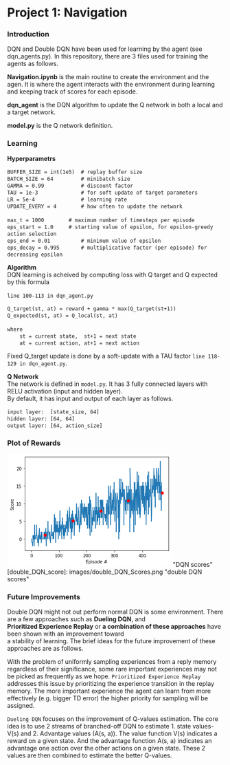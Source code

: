 # Project 1: Navigation

### Introduction
DQN and Double DQN have been used for learning by the agent (see dqn_agents.py). In this repository, there are 3 files used for training the agents as follows.  

**Navigation.ipynb** is the main routine to create the environment and the agen. It is where the agent interacts with the environment during learning and keeping track of scores for each episode.  

**dqn_agent** is the DQN algorithm to update the Q network in both a local and a target network.  

**model.py** is the Q network definition.   


### Learning  
**Hyperparametrs**  
```
BUFFER_SIZE = int(1e5)  # replay buffer size   
BATCH_SIZE = 64         # minibatch size  
GAMMA = 0.99            # discount factor  
TAU = 1e-3              # for soft update of target parameters  
LR = 5e-4               # learning rate   
UPDATE_EVERY = 4        # how often to update the network  

max_t = 1000		# maximum number of timesteps per episode  
eps_start = 1.0		# starting value of epsilon, for epsilon-greedy action selection  
eps_end = 0.01          # minimum value of epsilon  
eps_decay = 0.995       # multiplicative factor (per episode) for decreasing epsilon  
```

**Algorithm**  
DQN learning is acheived by computing loss with Q target and Q expected by this formula  

`line 100-113 in dqn_agent.py`
```
Q_target(st, at) = reward + gamma * max(Q_target(st+1))  
Q_expected(st, at) = Q_local(st, at)

where 
	st = current state,  st+1 = next state
	at = current action, at+1 = next action

```
Fixed Q_target update is done by a soft-update with a TAU factor `line 118-129 in dqn_agent.py`.  

**Q Network**  
The network is defined in `model.py`. It has 3 fully connected layers with RELU activation (input and hidden layer).  
By default, it has input and output of each layer as follows.  

```
input layer:  [state_size, 64]  
hidden layer: [64, 64]  
output layer: [64, action_size]   
```

### Plot of Rewards  
![DQN_score](images/DQN_Scores.png) "DQN scores"    
[double_DQN_score]: images/double_DQN_Scores.png "double DQN scores"  

### Future Improvements
Double DQN might not out perform normal DQN is some environment. There are a few approaches such as **Dueling DQN**, and   
**Prioritized Experience Replay** or **a combination of these approaches** have been shown with an improvement toward  
a stability of learning. The brief ideas for the future improvement of these approaches are as follows.

With the problem of uniformly sampling experiences from a reply memory regardless of their significance, some rare important experiences may not be picked as frequently as we hope. `Prioritized Experience Replay` addresses this issue by prioritizing the experience transition in the replay memory. The more important experience the agent can learn from more effectively (e.g. bigger TD error) the higher priority for sampling will be assigned.   
 
`Dueling DQN` focuses on the improvement of Q-values estimation. The core idea is to use 2 streams of branched-off DQN to estimate 1. state values- V(s) and 2. Advantage values (A(s, a)). The value function V(s) indicates a reward on a given state. And the advantage function A(s, a) indicates an advantage one action over the other actions on a given state. These 2 values are then combined to estimate the better Q-values.  


